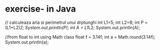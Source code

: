 # exercise- in Java

// calculeaza aria si perimetrul unui drptunghi
	  	int L1=5;
	  	int L2=8;
	  	int P = (L1+L2)*2;
	  	System.out.println(P);
	  	int A = L1*L2;
	  	System.out.println(A);
	  	
	  	
//from float to int using Math class
	  	float f = 3.14f;
	  	int a = Math.round(3.14f);
	  	System.out.println(a);
	  	
